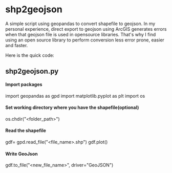 # shp2geojson

A simple script using geopandas to convert shapefile to geojson.
In my personal experience, direct export to geojson using ArcGIS generates errors when that geojson file is used in opensource libraries. That's why I find using an open source library to perform conversion less error prone, easier and faster.

Here is the quick code:

## shp2geojson.py

#### Import packages
import geopandas as gpd
import matplotlib.pyplot as plt
import os

#### Set working directory where you have the shapefile(optional)
os.chdir("<folder_path>")

#### Read the shapefile
gdf= gpd.read_file("<file_name>.shp")
gdf.plot()

#### Write GeoJson
gdf.to_file("<new_file_name>", driver="GeoJSON")

